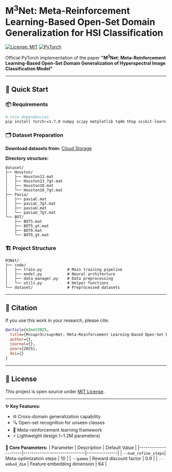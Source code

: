 
# M<sup>3</sup>Net: Meta-Reinforcement Learning-Based Open-Set Domain Generalization for HSI Classification

[![License: MIT](https://img.shields.io/badge/License-MIT-yellow.svg)](https://opensource.org/licenses/MIT)
[![PyTorch](https://img.shields.io/badge/PyTorch-≥1.7.0-red.svg)](https://pytorch.org)

Official PyTorch implementation of the paper **"M<sup>3</sup>Net: Meta-Reinforcement Learning-Based Open-Set Domain Generalization of Hyperspectral Image Classification Model"**

---

## 🚀 Quick Start

### 📦 Requirements
```bash
# Core dependencies
pip install torch>=1.7.0 numpy scipy matplotlib tqdm thop scikit-learn
```

### 🗂 Dataset Preparation
**Download datasets from:** [Cloud Storage](https://www.jianguoyun.com/p/DSs6tk4Q4pXJDBiagvMFIAA)

**Directory structure:**
```
dataset/
├── Houston/
│   ├── Houston13.mat
│   ├── Houston13_7gt.mat
│   ├── Houston18.mat
│   └── Houston18_7gt.mat
├── Pavia/
│   ├── paviaC.mat
│   ├── paviaC_7gt.mat
│   ├── paviaU.mat
│   └── paviaU_7gt.mat
└── BOT/
    ├── BOT5.mat
    ├── BOT5_gt.mat
    ├── BOT6.mat
    └── BOT6_gt.mat
```

### 🏗 Project Structure
```
M3Net/
├── code/
│   ├── train.py           # Main training pipeline
│   ├── model.py           # Neural architecture
│   ├── data_manager.py    # Data preprocessing
│   └── utils.py           # Helper functions
└── dataset/               # Preprocessed datasets
```

---

## 📖 Citation
If you use this work in your research, please cite:
```bibtex
@article{m3net2025,
  title={M<sup>3</sup>Net: Meta-Reinforcement Learning-Based Open-Set Domain Generalization for HSI Classification},
  author={},
  journal={},
  year={2025},
  doi={}
}
```

---

## 📜 License
This project is open source under [MIT License](LICENSE).

---

**✨ Key Features:**
- 🌐 Cross-domain generalization capability
- 🔍 Open-set recognition for unseen classes
- 🤖 Meta-reinforcement learning framework
- ⚡ Lightweight design (~1.2M parameters)


**🧩 Core Parameters:**
| Parameter          | Description                  | Default Value |
|---------------------|------------------------------|---------------|
| `--num_refine_steps`| Meta-optimization steps      | 10            |
| `--gamma`           | Reward discount factor       | 0.9           |
| `--embed_dim`       | Feature embedding dimension  | 64            |

```
